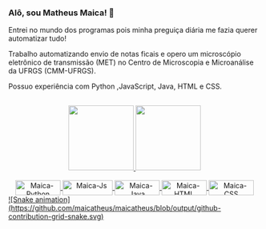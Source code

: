 ### Alô, sou Matheus Maica! 👋

Entrei no mundo dos programas pois minha preguiça diária me fazia querer automatizar tudo!

Trabalho automatizando envio de notas ficais e opero um microscópio eletrônico de transmissão (MET) no Centro de Microscopia e Microanálise da UFRGS (CMM-UFRGS).

Possuo experiência com Python ,JavaScript, Java, HTML e CSS.
##

<div align="center">
  <a href="https://github.com/maicatheus">
  <img height="130em" src="https://github-readme-stats.vercel.app/api?username=maicatheus&show_icons=true&theme=swift &include_all_commits=true&count_private=true"/>
  <img height="130em" src="https://github-readme-stats.vercel.app/api/top-langs/?username=maicatheus&layout=compact&langs_count=7&theme=swift "/>
</div>
<div align="center" style="display: inline_block"><br>
  <img align="center" alt="Maica-Python" height="30" width="90" src="https://img.shields.io/badge/Python-3776AB?style=for-the-badge&logo=python&logoColor=white">
  <img align="center" alt="Maica-Js" height="30" width="100" src="https://img.shields.io/badge/JavaScript-F7DF1E?style=for-the-badge&logo=javascript&logoColor=black">
  <img align="center" alt="Maica-Java" height="30" width="90" src="https://img.shields.io/badge/Java-ED8B00?style=for-the-badge&logo=java&logoColor=white">
  <img align="center" alt="Maica-HTML" height="30" width="90" src="https://img.shields.io/badge/HTML5-E34F26?style=for-the-badge&logo=html5&logoColor=white">
  <img align="center" alt="Maica-CSS" height="30" width="90" src="https://img.shields.io/badge/CSS3-1572B6?style=for-the-badge&logo=css3&logoColor=white"> 
</div>
![Snake animation](https://github.com/maicatheus/maicatheus/blob/output/github-contribution-grid-snake.svg)





